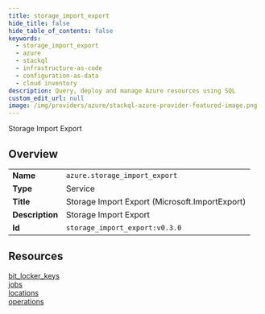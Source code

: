```yaml
---
title: storage_import_export
hide_title: false
hide_table_of_contents: false
keywords:
  - storage_import_export
  - azure
  - stackql
  - infrastructure-as-code
  - configuration-as-data
  - cloud inventory
description: Query, deploy and manage Azure resources using SQL
custom_edit_url: null
image: /img/providers/azure/stackql-azure-provider-featured-image.png
---
```

Storage Import Export  
    

## Overview
<table><tbody>
<tr><td><b>Name</b></td><td><code>azure.storage_import_export</code></td></tr>
<tr><td><b>Type</b></td><td>Service</td></tr>
<tr><td><b>Title</b></td><td>Storage Import Export (Microsoft.ImportExport)</td></tr>
<tr><td><b>Description</b></td><td>Storage Import Export</td></tr>
<tr><td><b>Id</b></td><td><code>storage_import_export:v0.3.0</code></td></tr>
</tbody></table>

## Resources
<div class="row">
<div class="providerDocColumn">
<a href="/providers/azure/storage_import_export/bit_locker_keys/">bit_locker_keys</a><br />
<a href="/providers/azure/storage_import_export/jobs/">jobs</a><br />
</div>
<div class="providerDocColumn">
<a href="/providers/azure/storage_import_export/locations/">locations</a><br />
<a href="/providers/azure/storage_import_export/operations/">operations</a><br />
</div>
</div>
